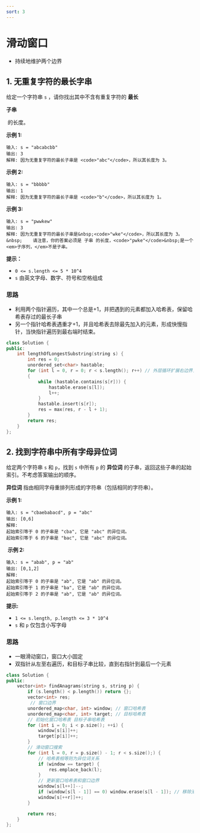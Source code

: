 ```yaml
---
sort: 3
---
```


# 滑动窗口

- 持续地维护两个边界

## 1. 无重复字符的最长字串

给定一个字符串 `s` ，请你找出其中不含有重复字符的 **最长**

**子串**

 的长度。

**示例 1:**

```
输入: s = "abcabcbb"
输出: 3 
解释: 因为无重复字符的最长子串是 <code>"abc"</code>，所以其长度为 3。
```

**示例 2:**

```
输入: s = "bbbbb"
输出: 1
解释: 因为无重复字符的最长子串是 <code>"b"</code>，所以其长度为 1。
```

**示例 3:**

```
输入: s = "pwwkew"
输出: 3
解释: 因为无重复字符的最长子串是&nbsp;<code>"wke"</code>，所以其长度为 3。
&nbsp;    请注意，你的答案必须是 子串 的长度，<code>"pwke"</code>&nbsp;是一个<em>子序列，</em>不是子串。
```

**提示：**

-   `0 <= s.length <= 5 * 10^4`
-   `s` 由英文字母、数字、符号和空格组成


### 思路

- 利用两个指针遍历，其中一个总是+1，并把遇到的元素都加入哈希表，保留哈希表存过的最长子串
- 另一个指针哈希表遇重才+1，并且哈希表去除最先加入的元素，形成快慢指针，当快指针遍历到最右端时结束。

```cpp
class Solution {
public:
    int lengthOfLongestSubstring(string s) {
        int res = 0;
        unordered_set<char> hastable;
        for (int l = 0, r = 0; r < s.length(); r++) // 外层循环扩展右边界，内层循环扩展左边界
        {
            while (hastable.contains(s[r])) {
                hastable.erase(s[l]);
                l++;
            }
            hastable.insert(s[r]);
            res = max(res, r - l + 1);
        }
        return res;
    }
};
```

## 2. 找到字符串中所有字母异位词

给定两个字符串 `s` 和 `p`，找到 `s` 中所有 `p` 的 **异位词** 的子串，返回这些子串的起始索引。不考虑答案输出的顺序。

**异位词** 指由相同字母重排列形成的字符串（包括相同的字符串）。

**示例 1:**

```
输入: s = "cbaebabacd", p = "abc"
输出: [0,6]
解释:
起始索引等于 0 的子串是 "cba", 它是 "abc" 的异位词。
起始索引等于 6 的子串是 "bac", 它是 "abc" 的异位词。
```

 **示例 2:**

```
输入: s = "abab", p = "ab"
输出: [0,1,2]
解释:
起始索引等于 0 的子串是 "ab", 它是 "ab" 的异位词。
起始索引等于 1 的子串是 "ba", 它是 "ab" 的异位词。
起始索引等于 2 的子串是 "ab", 它是 "ab" 的异位词。
```

**提示:**

-   `1 <= s.length, p.length <= 3 * 10^4`
-   `s` 和 `p` 仅包含小写字母

### 思路

- 一眼滑动窗口，窗口大小固定
- 双指针从左至右遍历，和目标子串比较，直到右指针到最后一个元素

```cpp
class Solution {
public:
    vector<int> findAnagrams(string s, string p) {
        if (s.length() < p.length()) return {};
        vector<int> res;
         // 窗口边界
        unordered_map<char, int> window; // 窗口哈希表
        unordered_map<char, int> target; // 目标哈希表
        // 初始化窗口哈希表 目标子串哈希表
        for (int i = 0; i < p.size(); ++i) {
            window[s[i]]++;
            target[p[i]]++;
        }
        // 滑动窗口搜索
        for (int l = 0, r = p.size() - 1; r < s.size();) {
            // 哈希表相等则为异位词关系
            if (window == target) {
                res.emplace_back(l);
            }
            // 更新窗口哈希表和窗口边界
            window[s[l++]]--;
            if (window[s[l - 1]] == 0) window.erase(s[l - 1]); // 移除无效的 key
            window[s[++r]]++;
        }

        return res;
    }
};

```
